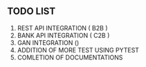 ## TODO LIST
1. REST API INTEGRATION ( B2B )
2. BANK API INTEGRATION ( C2B )
3. GAN INTEGRATION ()
4. ADDITION OF MORE TEST USING PYTEST
5. COMLETION OF DOCUMENTATIONS
